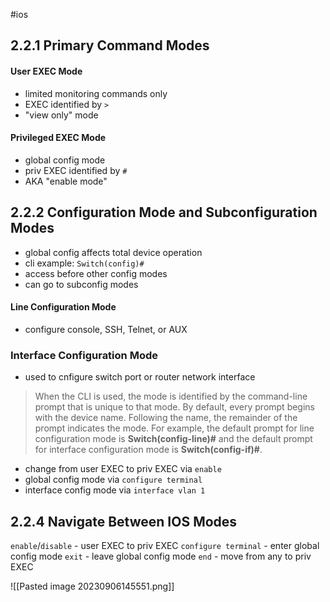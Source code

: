 #ios 
## 2.2.1 Primary Command Modes
#### User EXEC Mode
- limited monitoring commands only
- EXEC identified by `>`
- "view only" mode
#### Privileged EXEC Mode
- global config mode
- priv EXEC identified by `#`
- AKA "enable mode"

## 2.2.2 Configuration Mode and Subconfiguration Modes
- global config affects total device operation
- cli example: `Switch(config)#`
- access before other config modes
- can go to subconfig modes
#### Line Configuration Mode
- configure console, SSH, Telnet, or AUX
### Interface Configuration Mode
- used to cnfigure switch port or router network interface

> When the CLI is used, the mode is identified by the command-line prompt that is unique to that mode. By default, every prompt begins with the device name. Following the name, the remainder of the prompt indicates the mode. For example, the default prompt for line configuration mode is **Switch(config-line)#** and the default prompt for interface configuration mode is **Switch(config-if)#**.

- change from user EXEC to priv EXEC via `enable`
- global config mode via `configure terminal`
- interface config mode via `interface vlan 1`

## 2.2.4 Navigate Between IOS Modes
`enable`/`disable` - user EXEC to priv EXEC
`configure terminal` - enter global config mode
`exit` - leave global config mode
`end` - move from any to priv EXEC

![[Pasted image 20230906145551.png]]

